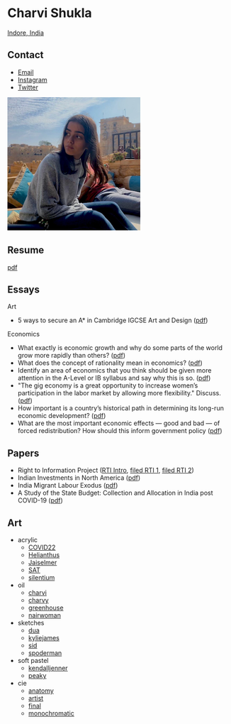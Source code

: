 # Charvi Shukla

[Indore, India](https://goo.gl/maps/M1u6cgA5w1VRcdFL8)

## Contact

- [Email](mailto:shukla.charvie@gmail.com)
- [Instagram](https://www.instagram.com/charvi__shukla/) 
- [Twitter](https://twitter.com/charvi__shukla)

![](charvi_shukla_profile_picture.png)

## Resume

[pdf](charvi_resume.pdf)

## Essays

Art

- 5 ways to secure an A* in Cambridge IGCSE Art and Design ([pdf](cie-art.pdf))

Economics

- What exactly is economic growth and why do some parts of the world grow more rapidly than others? ([pdf](dorian_fisher_economic_growth.pdf))
- What does the concept of rationality mean in economics? ([pdf](dorian_fisher_rationality.pdf))
- Identify an area of economics that you think should be given more attention in the A-Level or IB syllabus and say why this is so. ([pdf](dorian_fisher_school_education.pdf))
- "The gig economy is a great opportunity to increase women’s participation in the labor market by allowing more flexibility." Discuss. ([pdf](financial_times_gig_economies.pdf))
- How important is a country’s historical path in determining its long-run economic development? ([pdf](historical_path_london_school_of_economics.pdf))
- What are the most important economic effects — good and bad — of forced redistribution? How should this inform government policy ([pdf](john_locke_institute_redistribution_essay.pdf))

## Papers

- Right to Information Project ([RTI Intro](RTI_Intro.pdf), [filed RTI 1](filed_rti_1.pdf), [filed RTI 2](filed_rti_2.pdf))
- Indian Investments in North America ([pdf](indian_investments_in_north_america.pdf))
- India Migrant Labour Exodus ([pdf](migrant_labour_research.pdf))
- A Study of the State Budget: Collection and Allocation in India post COVID-19 ([pdf](state-budget-analysis.pdf))

## Art

- acrylic
  - [COVID22](COVID22.HEIC)
  - [Helianthus](Helianthus.HEIC)
  - [Jaiselmer](Jaiselmer.HEIC)
  - [SAT](SAT.HEIC)
  - [silentium](silentium.HEIC)
- oil
  - [charvi](charvi.jpg)
  - [charvy](charvy.jpeg)
  - [greenhouse](greenhouse.HEIC)
  - [nairwoman](nairwoman.HEIC)
- sketches
  - [dua](dua.JPG)
  - [kyliejames](kyliejames.JPG)
  - [sid](sid.JPG)
  - [spoderman](spoderman.JPG)
- soft pastel
  - [kendalljenner](kendalljenner.jpg)
  - [peaky](peaky.HEIC)
- cie
  - [anatomy](anatomy-of-the-human-face.HEIC)
  - [artist](artist-inspiration.jpeg)
  - [final](final-outcome.HEIC)
  - [monochromatic](monochromatic.HEIC)

